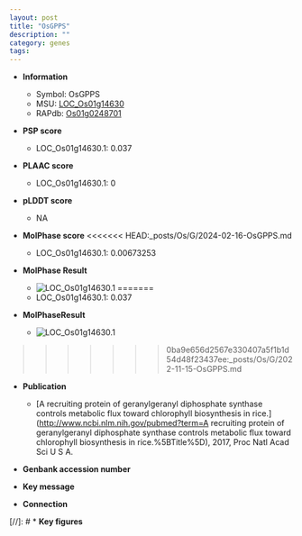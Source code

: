 ```yaml
---
layout: post
title: "OsGPPS"
description: ""
category: genes
tags: 
---
```


* **Information**  
    + Symbol: OsGPPS  
    + MSU: [LOC_Os01g14630](http://rice.plantbiology.msu.edu/cgi-bin/ORF_infopage.cgi?orf=LOC_Os01g14630)  
    + RAPdb: [Os01g0248701](http://rapdb.dna.affrc.go.jp/viewer/gbrowse_details/irgsp1?name=Os01g0248701)  

* **PSP score**  
    + LOC_Os01g14630.1: 0.037 

* **PLAAC score**  
    + LOC_Os01g14630.1: 0 

* **pLDDT score**
    + NA


* **MolPhase score**
<<<<<<< HEAD:_posts/Os/G/2024-02-16-OsGPPS.md
    + LOC_Os01g14630.1: 0.00673253

* **MolPhase Result**
    + ![LOC_Os01g14630.1](https://304243504.github.io/Pictures/LOC_Os01g/LOC_Os01g14630.1.png)
=======
    + LOC_Os01g14630.1: 0.037

* **MolPhaseResult**
    + ![LOC_Os01g14630.1](https://ricepsp.github.io/pictures/LOC_Os01g/LOC_Os01g14630.1.png)
>>>>>>> 0ba9e656d2567e330407a5f1b1d54d48f23437ee:_posts/Os/G/2022-11-15-OsGPPS.md

* **Publication**  
    + [A recruiting protein of geranylgeranyl diphosphate synthase controls metabolic flux toward chlorophyll biosynthesis in rice.](http://www.ncbi.nlm.nih.gov/pubmed?term=A recruiting protein of geranylgeranyl diphosphate synthase controls metabolic flux toward chlorophyll biosynthesis in rice.%5BTitle%5D), 2017, Proc Natl Acad Sci U S A.

* **Genbank accession number**  

* **Key message**  

* **Connection**  

[//]: # * **Key figures**  


